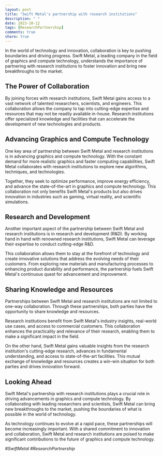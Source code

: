 ```yaml
---
layout: post
title: "Swift Metal's partnership with research institutions"
description: " "
date: 2023-10-12
tags: [ResearchPartnership]
comments: true
share: true
---
```


In the world of technology and innovation, collaboration is key to pushing boundaries and driving progress. Swift Metal, a leading company in the field of graphics and compute technology, understands the importance of partnering with research institutions to foster innovation and bring new breakthroughs to the market.

## The Power of Collaboration

By joining forces with research institutions, Swift Metal gains access to a vast network of talented researchers, scientists, and engineers. This collaboration allows the company to tap into cutting-edge expertise and resources that may not be readily available in-house. Research institutions offer specialized knowledge and facilities that can accelerate the development of new technologies and products.

## Advancing Graphics and Compute Technology

One key area of partnership between Swift Metal and research institutions is in advancing graphics and compute technology. With the constant demand for more realistic graphics and faster computing capabilities, Swift Metal collaborates with research institutions to explore new algorithms, techniques, and technologies.

Together, they seek to optimize performance, improve energy efficiency, and advance the state-of-the-art in graphics and compute technology. This collaboration not only benefits Swift Metal's products but also drives innovation in industries such as gaming, virtual reality, and scientific simulations.

## Research and Development

Another important aspect of the partnership between Swift Metal and research institutions is in research and development (R&D). By working hand in hand with renowned research institutions, Swift Metal can leverage their expertise to conduct cutting-edge R&D.

This collaboration allows them to stay at the forefront of technology and create innovative solutions that address the evolving needs of their customers. From exploring new materials and manufacturing processes to enhancing product durability and performance, the partnership fuels Swift Metal's continuous quest for advancement and improvement.

## Sharing Knowledge and Resources

Partnerships between Swift Metal and research institutions are not limited to one-way collaboration. Through these partnerships, both parties have the opportunity to share knowledge and resources.

Research institutions benefit from Swift Metal's industry insights, real-world use cases, and access to commercial customers. This collaboration enhances the practicality and relevance of their research, enabling them to make a significant impact in the field.

On the other hand, Swift Metal gains valuable insights from the research institution's cutting-edge research, advances in fundamental understanding, and access to state-of-the-art facilities. This mutual exchange of knowledge and resources creates a win-win situation for both parties and drives innovation forward.

## Looking Ahead

Swift Metal's partnership with research institutions plays a crucial role in driving advancements in graphics and compute technology. By collaborating with leading researchers and scientists, Swift Metal can bring new breakthroughs to the market, pushing the boundaries of what is possible in the world of technology.

As technology continues to evolve at a rapid pace, these partnerships will become increasingly important. With a shared commitment to innovation and collaboration, Swift Metal and research institutions are poised to make significant contributions to the future of graphics and compute technology.

*#SwiftMetal #ResearchPartnership*